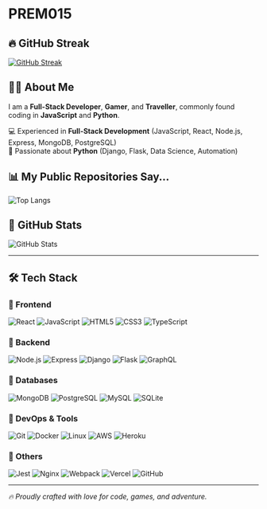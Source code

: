 # PREM015

## 🔥 GitHub Streak
[![GitHub Streak](https://github-readme-streak-stats.herokuapp.com?user=PREM015&theme=radical&hide_border=false)](https://git.io/streak-stats)

## 👨‍💻 About Me
I am a **Full-Stack Developer**, **Gamer**, and **Traveller**, commonly found coding in **JavaScript** and **Python**.

💻 Experienced in **Full-Stack Development** (JavaScript, React, Node.js, Express, MongoDB, PostgreSQL)  
🐍 Passionate about **Python** (Django, Flask, Data Science, Automation)

## 📊 My Public Repositories Say...
![Top Langs](https://github-readme-stats.vercel.app/api/top-langs/?username=PREM015&layout=compact&theme=radical&hide_border=false&langs_count=8&cache_seconds=86400)

## 🚀 GitHub Stats
![GitHub Stats](https://github-readme-stats.vercel.app/api?username=PREM015&show_icons=true&theme=radical&hide_border=false&cache_seconds=86400)

---

## 🛠️ Tech Stack

### 🔹 Frontend
![React](https://img.shields.io/badge/-React-blue?style=for-the-badge&logo=react&logoColor=white)
![JavaScript](https://img.shields.io/badge/-JavaScript-yellow?style=for-the-badge&logo=javascript&logoColor=white)
![HTML5](https://img.shields.io/badge/-HTML5-orange?style=for-the-badge&logo=html5&logoColor=white)
![CSS3](https://img.shields.io/badge/-CSS3-blue?style=for-the-badge&logo=css3&logoColor=white)
![TypeScript](https://img.shields.io/badge/-TypeScript-blue?style=for-the-badge&logo=typescript&logoColor=white)

### 🔹 Backend
![Node.js](https://img.shields.io/badge/-Node.js-green?style=for-the-badge&logo=node.js&logoColor=white)
![Express](https://img.shields.io/badge/-Express-gray?style=for-the-badge&logo=express&logoColor=white)
![Django](https://img.shields.io/badge/-Django-darkgreen?style=for-the-badge&logo=django&logoColor=white)
![Flask](https://img.shields.io/badge/-Flask-black?style=for-the-badge&logo=flask&logoColor=white)
![GraphQL](https://img.shields.io/badge/-GraphQL-e10098?style=for-the-badge&logo=graphql&logoColor=white)

### 🔹 Databases
![MongoDB](https://img.shields.io/badge/-MongoDB-green?style=for-the-badge&logo=mongodb&logoColor=white)
![PostgreSQL](https://img.shields.io/badge/-PostgreSQL-blue?style=for-the-badge&logo=postgresql&logoColor=white)
![MySQL](https://img.shields.io/badge/-MySQL-blue?style=for-the-badge&logo=mysql&logoColor=white)
![SQLite](https://img.shields.io/badge/-SQLite-black?style=for-the-badge&logo=sqlite&logoColor=white)

### 🔹 DevOps & Tools
![Git](https://img.shields.io/badge/-Git-red?style=for-the-badge&logo=git&logoColor=white)
![Docker](https://img.shields.io/badge/-Docker-blue?style=for-the-badge&logo=docker&logoColor=white)
![Linux](https://img.shields.io/badge/-Linux-yellow?style=for-the-badge&logo=linux&logoColor=white)
![AWS](https://img.shields.io/badge/-AWS-orange?style=for-the-badge&logo=amazonaws&logoColor=white)
![Heroku](https://img.shields.io/badge/-Heroku-430098?style=for-the-badge&logo=heroku&logoColor=white)

### 🔹 Others
![Jest](https://img.shields.io/badge/-Jest-blue?style=for-the-badge&logo=jest&logoColor=white)
![Nginx](https://img.shields.io/badge/-Nginx-green?style=for-the-badge&logo=nginx&logoColor=white)
![Webpack](https://img.shields.io/badge/-Webpack-blue?style=for-the-badge&logo=webpack&logoColor=white)
![Vercel](https://img.shields.io/badge/-Vercel-black?style=for-the-badge&logo=vercel&logoColor=white)
![GitHub](https://img.shields.io/badge/-GitHub-black?style=for-the-badge&logo=github&logoColor=white)

---

_🔥 Proudly crafted with love for code, games, and adventure._
